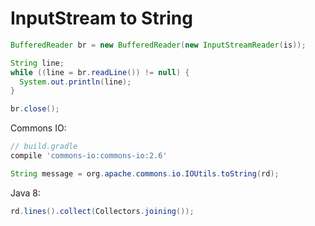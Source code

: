 # InputStream to String

```java
BufferedReader br = new BufferedReader(new InputStreamReader(is));

String line;
while ((line = br.readLine()) != null) {
  System.out.println(line);
}

br.close();
```

Commons IO:

```gradle
// build.gradle
compile 'commons-io:commons-io:2.6'
```

```java
String message = org.apache.commons.io.IOUtils.toString(rd);
```

Java 8:

```java
rd.lines().collect(Collectors.joining());
```